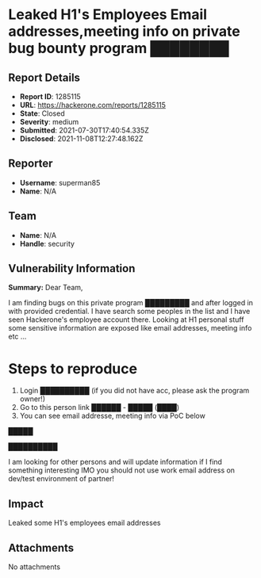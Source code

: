 # Leaked H1's Employees Email addresses,meeting info on private bug bounty program ████████

## Report Details
- **Report ID**: 1285115
- **URL**: https://hackerone.com/reports/1285115
- **State**: Closed
- **Severity**: medium
- **Submitted**: 2021-07-30T17:40:54.335Z
- **Disclosed**: 2021-11-08T12:27:48.162Z

## Reporter
- **Username**: superman85
- **Name**: N/A

## Team
- **Name**: N/A
- **Handle**: security

## Vulnerability Information
**Summary:**
Dear Team,

I am finding bugs on this private program █████████ and after logged in with provided credential. 
I have search some peoples in the list and I have seen Hackerone's employee account there.
Looking at H1 personal stuff some sensitive information are exposed like email addresses, meeting info etc ...

Steps to reproduce
=====

1. Login ██████████ (if you did not have acc, please ask the program owner!)
2. Go to this person link ██████ - █████ (████) 
3. You can see email addresse, meeting info via PoC below

█████

██████████

I am looking for other persons and will update information if I find something interesting
IMO you should not use work email address on dev/test environment of partner!

## Impact

Leaked some H1's employees email addresses

## Attachments
No attachments
